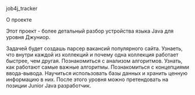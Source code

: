 job4j_tracker

О проекте

Этот проект - более детальный разбор устройства языка Java для уровня Джуниор.

Задачей будет создашь парсер вакансий популярного сайта. 
Узнаеть, что внутри каждой из коллекций и почему одна коллекция работает быстрее, чем другая. 
Познакомиться с анализом алгоритмов. Узнать, как работают самые важные алгоритмы. 
Познакомиться с концепциями ввода-вывода. Научиться использовать базы данных и хранить ценную информацию в них. 
После этого уровня можно претендовать на позиции Junior Java разработчик.